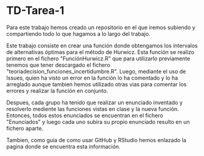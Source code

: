 # TD-Tarea-1

Para este trabajo hemos creado un repositorio en el que iremos subiendo y compartiendo todo lo que hagamos a lo largo del trabajo.

Este trabajo consiste en crear una función donde obtengamos los intervalos de alternativas óptimas para el método de Hurwicz. Esta función se realizo primero en el fichero "FunciónHurwicz.R" que para utilizarlo previamente tenemos que tener descargado el fichero "teoriadecision_funciones_incertidumbre.R". Luego, mediante el uso de Issues, quien ha visto un error en la función lo ha comentado y lo ha arreglado aunque tambien hemos utilizado otras vias para comentar los errores y realizar la función en conjunto.

Despues, cada grupo ha tenido que realizar un enunciado inventado y resolverlo mediente las funciones vistas en clase y la nueva función. Entonces, todos estos enunciados se encuentran en el fichero "Enunciados" y luego cada uno subira su propio enunciado resulto en un fichero aparte.

Tambien, como guia de como usar GitHub y RStudio hemos enlazado la pagina donde se encuentra esta información.
